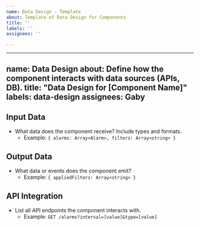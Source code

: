 ```yaml
---
name: Data Design - Template
about: Template of Data Design for Components
title: ''
labels: ''
assignees: ''

---
```


---
name: Data Design
about: Define how the component interacts with data sources (APIs, DB).
title: "Data Design for [Component Name]"
labels: data-design
assignees: Gaby
---

## **Input Data**
- What data does the component receive? Include types and formats.
  - Example: `{ alarms: Array<Alarm>, filters: Array<string> }`

## **Output Data**
- What data or events does the component emit?
  - Example: `{ appliedFilters: Array<string> }`

## **API Integration**
- List all API endpoints the component interacts with.
  - Example: `GET /alarms?interval=[value]&type=[value]`
